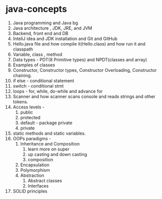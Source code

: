 # java-concepts

1. Java programming and Java bg
2. Java architecture , JDK, JRE, and JVM
3. Backend, front end and DB
4. InteliJ idea and JDK installation and Git and GitHub
5. Hello.java file and how compile it(Hello.class) and how run it and classpath
6. Variable, class , method
7. Data types - PDT(8 Primitive types) and NPDT(classes and array)
8. Examples of classes
9. Constructor, Constructor types, Constructor Overloading, Constructor chaining.
10. if else - conditional statement
11. switch - conditional stmt
12. loops - for, while, do-while and advance for
13. Scanner and how scanner scans console and reads strings and other tokens.
14. Access levels -
    1. public
    2. protected
    3. default - package private
    4. private
15. static methods and static variables.
16. OOPs paradigms -
    1. Inheritance and Composition
        1. learn more on super
        2. up casting and down casting
        3. composition
    2. Encapsulation
    3. Polymorphism
    4. Abstraction
       1. Abstract classes
       2. Interfaces
17. SOLID principles
    
